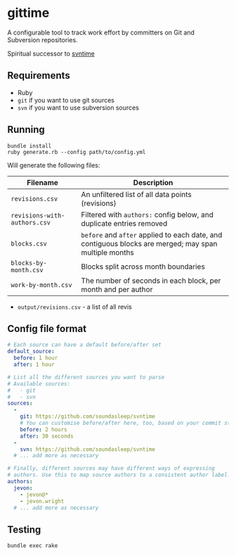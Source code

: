 # gittime

A configurable tool to track work effort by committers on Git and Subversion repositories.

Spiritual successor to [svntime](https://github.com/soundasleep/svntime)

## Requirements

* Ruby
* `git` if you want to use git sources
* `svn` if you want to use subversion sources

## Running

```
bundle install
ruby generate.rb --config path/to/config.yml
```

Will generate the following files:

| Filename    | Description |
| ----------- | ----------- |
| `revisions.csv` | An unfiltered list of all data points (revisions) |
| `revisions-with-authors.csv` | Filtered with `authors:` config below, and duplicate entries removed |
| `blocks.csv` | `before` and `after` applied to each date, and contiguous blocks are merged; may span multiple months |
| `blocks-by-month.csv` | Blocks split across month boundaries |
| `work-by-month.csv` | The number of seconds in each block, per month and per author |

* `output/revisions.csv` - a list of all revis

## Config file format

```yaml
# Each source can have a default before/after set
default_source:
  before: 1 hour
  after: 1 hour

# List all the different sources you want to parse
# Available sources:
#   - git
#   - svn
sources:
  -
    git: https://github.com/soundasleep/svntime
    # You can customise before/after here, too, based on your commit style
    before: 2 hours
    after: 30 seconds
  -
    svn: https://github.com/soundasleep/svntime
  # ... add more as necessary

# Finally, different sources may have different ways of expressing
# authors. Use this to map source authors to a consistent author label.
authors:
  jevon:
    - jevon@*
    - jevon.wright
  # ... add more as necessary
```

## Testing

```
bundle exec rake
```
